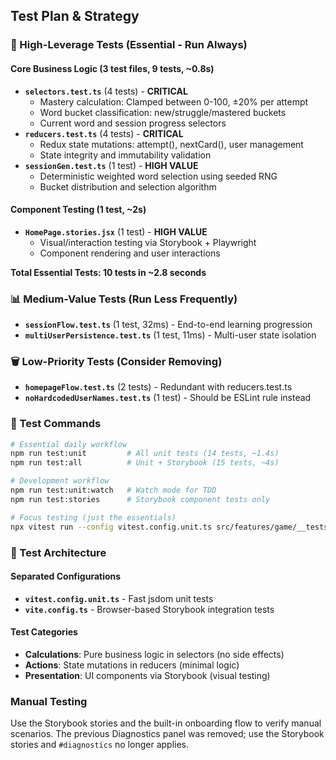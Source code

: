 ## Test Plan & Strategy

### 🎯 High-Leverage Tests (Essential - Run Always)

#### Core Business Logic (3 test files, 9 tests, ~0.8s)
- **`selectors.test.ts`** (4 tests) - **CRITICAL**
  - Mastery calculation: Clamped between 0-100, ±20% per attempt
  - Word bucket classification: new/struggle/mastered buckets
  - Current word and session progress selectors
- **`reducers.test.ts`** (4 tests) - **CRITICAL** 
  - Redux state mutations: attempt(), nextCard(), user management
  - State integrity and immutability validation
- **`sessionGen.test.ts`** (1 test) - **HIGH VALUE**
  - Deterministic weighted word selection using seeded RNG
  - Bucket distribution and selection algorithm

#### Component Testing (1 test, ~2s)
- **`HomePage.stories.jsx`** (1 test) - **HIGH VALUE**
  - Visual/interaction testing via Storybook + Playwright
  - Component rendering and user interactions

**Total Essential Tests: 10 tests in ~2.8 seconds**

### 📊 Medium-Value Tests (Run Less Frequently)

- **`sessionFlow.test.ts`** (1 test, 32ms) - End-to-end learning progression  
- **`multiUserPersistence.test.ts`** (1 test, 11ms) - Multi-user state isolation

### 🗑️ Low-Priority Tests (Consider Removing)

- **`homepageFlow.test.ts`** (2 tests) - Redundant with reducers.test.ts
- **`noHardcodedUserNames.test.ts`** (1 test) - Should be ESLint rule instead

### 🚀 Test Commands

```bash
# Essential daily workflow
npm run test:unit         # All unit tests (14 tests, ~1.4s)
npm run test:all          # Unit + Storybook (15 tests, ~4s)

# Development workflow  
npm run test:unit:watch   # Watch mode for TDD
npm run test:stories      # Storybook component tests only

# Focus testing (just the essentials)
npx vitest run --config vitest.config.unit.ts src/features/game/__tests__/selectors.test.ts src/features/game/__tests__/reducers.test.ts src/features/game/__tests__/sessionGen.test.ts
```

### 🔧 Test Architecture

#### Separated Configurations
- **`vitest.config.unit.ts`** - Fast jsdom unit tests
- **`vite.config.ts`** - Browser-based Storybook integration tests

#### Test Categories
- **Calculations**: Pure business logic in selectors (no side effects)
- **Actions**: State mutations in reducers (minimal logic)  
- **Presentation**: UI components via Storybook (visual testing)

### Manual Testing
Use the Storybook stories and the built-in onboarding flow to verify manual scenarios. The previous Diagnostics panel was removed; use the Storybook stories and `#diagnostics` no longer applies.